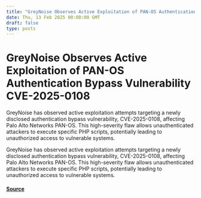```yaml
---
title: "GreyNoise Observes Active Exploitation of PAN-OS Authentication Bypass Vulnerability CVE-2025-0108"
date: Thu, 13 Feb 2025 00:00:00 GMT
draft: false
type: posts
---
```

# GreyNoise Observes Active Exploitation of PAN-OS Authentication Bypass Vulnerability CVE-2025-0108





GreyNoise has observed active exploitation attempts targeting a newly disclosed authentication bypass vulnerability, CVE-2025-0108, affecting Palo Alto Networks PAN-OS. This high-severity flaw allows unauthenticated attackers to execute specific PHP scripts, potentially leading to unauthorized access to vulnerable systems.

GreyNoise has observed active exploitation attempts targeting a newly disclosed authentication bypass vulnerability, CVE-2025-0108, affecting Palo Alto Networks PAN-OS. This high-severity flaw allows unauthenticated attackers to execute specific PHP scripts, potentially leading to unauthorized access to vulnerable systems.

#### [Source](https://www.greynoise.io/blog/greynoise-observes-active-exploitation-of-pan-os-authentication-bypass-vulnerability-cve-2025-0108)

